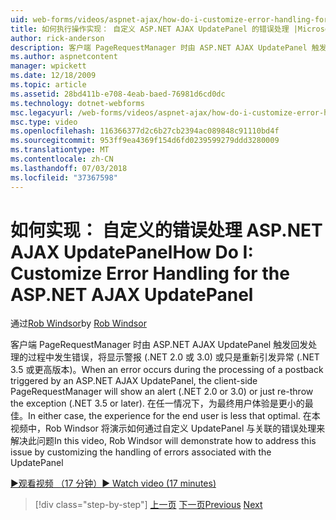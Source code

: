 ```yaml
---
uid: web-forms/videos/aspnet-ajax/how-do-i-customize-error-handling-for-the-aspnet-ajax-updatepanel
title: 如何执行操作实现： 自定义 ASP.NET AJAX UpdatePanel 的错误处理 |Microsoft Docs
author: rick-anderson
description: 客户端 PageRequestManager 时由 ASP.NET AJAX UpdatePanel 触发回发处理的过程中发生错误，将显示警报 (。 NE....
ms.author: aspnetcontent
manager: wpickett
ms.date: 12/18/2009
ms.topic: article
ms.assetid: 28bd411b-e708-4eab-baed-76981d6cd0dc
ms.technology: dotnet-webforms
msc.legacyurl: /web-forms/videos/aspnet-ajax/how-do-i-customize-error-handling-for-the-aspnet-ajax-updatepanel
msc.type: video
ms.openlocfilehash: 116366377d2c6b27cb2394ac089848c91110bd4f
ms.sourcegitcommit: 953ff9ea4369f154d6fd0239599279ddd3280009
ms.translationtype: MT
ms.contentlocale: zh-CN
ms.lasthandoff: 07/03/2018
ms.locfileid: "37367598"
---
```

<a name="how-do-i-customize-error-handling-for-the-aspnet-ajax-updatepanel"></a><span data-ttu-id="de84f-103">如何实现： 自定义的错误处理 ASP.NET AJAX UpdatePanel</span><span class="sxs-lookup"><span data-stu-id="de84f-103">How Do I: Customize Error Handling for the ASP.NET AJAX UpdatePanel</span></span>
====================
<span data-ttu-id="de84f-104">通过[Rob Windsor](https://twitter.com/robwindsor)</span><span class="sxs-lookup"><span data-stu-id="de84f-104">by [Rob Windsor](https://twitter.com/robwindsor)</span></span>

<span data-ttu-id="de84f-105">客户端 PageRequestManager 时由 ASP.NET AJAX UpdatePanel 触发回发处理的过程中发生错误，将显示警报 (.NET 2.0 或 3.0) 或只是重新引发异常 (.NET 3.5 或更高版本)。</span><span class="sxs-lookup"><span data-stu-id="de84f-105">When an error occurs during the processing of a postback triggered by an ASP.NET AJAX UpdatePanel, the client-side PageRequestManager will show an alert (.NET 2.0 or 3.0) or just re-throw the exception (.NET 3.5 or later).</span></span> <span data-ttu-id="de84f-106">在任一情况下，为最终用户体验是更小的最佳。</span><span class="sxs-lookup"><span data-stu-id="de84f-106">In either case, the experience for the end user is less that optimal.</span></span> <span data-ttu-id="de84f-107">在本视频中，Rob Windsor 将演示如何通过自定义 UpdatePanel 与关联的错误处理来解决此问题</span><span class="sxs-lookup"><span data-stu-id="de84f-107">In this video, Rob Windsor will demonstrate how to address this issue by customizing the handling of errors associated with the UpdatePanel</span></span>

[<span data-ttu-id="de84f-108">&#9654;观看视频 （17 分钟）</span><span class="sxs-lookup"><span data-stu-id="de84f-108">&#9654; Watch video (17 minutes)</span></span>](https://channel9.msdn.com/Blogs/ASP-NET-Site-Videos/how-do-i-customize-error-handling-for-the-aspnet-ajax-updatepanel)

> [!div class="step-by-step"]
> <span data-ttu-id="de84f-109">[上一页](set-up-your-development-environment-for-aspnet-20.md)
> [下一页](how-do-i-use-aspnet-ajax-client-templates.md)</span><span class="sxs-lookup"><span data-stu-id="de84f-109">[Previous](set-up-your-development-environment-for-aspnet-20.md)
[Next](how-do-i-use-aspnet-ajax-client-templates.md)</span></span>
